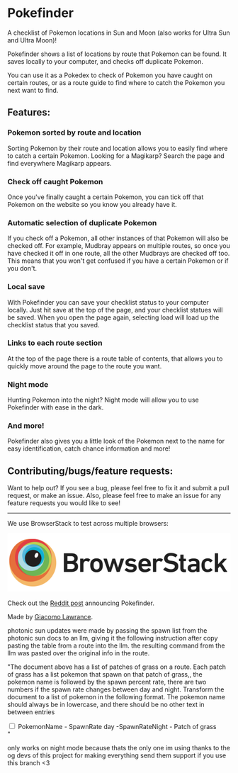 # Pokefinder
A checklist of Pokemon locations in Sun and Moon (also works for Ultra Sun and Ultra Moon)!

Pokefinder shows a list of locations by route that Pokemon can be found. It saves locally to your computer, and checks off duplicate Pokemon.

You can use it as a Pokedex to check of Pokemon you have caught on certain routes, or as a route guide to find where to catch the Pokemon you next want to find.

## Features:
### Pokemon sorted by route and location
Sorting Pokemon by their route and location allows you to easily find where to catch a certain Pokemon. Looking for a Magikarp? Search the page and find everywhere Magikarp appears.

### Check off caught Pokemon
Once you've finally caught a certain Pokemon, you can tick off that Pokemon on the website so you know you already have it.

### Automatic selection of duplicate Pokemon
If you check off a Pokemon, all other instances of that Pokemon will also be checked off. For example, Mudbray appears on multiple routes, so once you have checked it off in one route, all the other Mudbrays are checked off too. This means that you won't get confused if you have a certain Pokemon or if you don't.

### Local save
With Pokefinder you can save your checklist status to your computer locally. Just hit save at the top of the page, and your checklist statues will be saved. When you open the page again, selecting load will load up the checklist status that you saved.

### Links to each route section
At the top of the page there is a route table of contents, that allows you to quickly move around the page to the route you want.

### Night mode
Hunting Pokemon into the night? Night mode will allow you to use Pokefinder with ease in the dark.

### And more!
Pokefinder also gives you a little look of the Pokemon next to the name for easy identification, catch chance information and more!

## Contributing/bugs/feature requests:
Want to help out? If you see a bug, please feel free to fix it and submit a pull request, or make an issue. Also, please feel free to make an issue for any feature requests you would like to see!

---

We use BrowserStack to test across multiple browsers:

[<img src="https://raw.githubusercontent.com/GiacomoLaw/TNS-images/master/browserstack-logo-600x315.png">](https://www.browserstack.com/)

Check out the [Reddit post](https://www.reddit.com/r/pokemon/comments/6m7hoj/announcing_pokefinder_a_checklist_of_pokemon/) announcing Pokefinder.

Made by [Giacomo Lawrance](https://giacomolaw.me).

photonic sun updates were made by passing the spawn list from the photonic sun docs to an llm, giving it the following instruction after copy pasting the table from a route into the llm. the resulting command from the llm was pasted over the original info in the route. 

"The document above has a list of patches of grass on a route. Each patch of grass has a list pokemon that spawn on that patch of grass,, the pokemon name is followed by the spawn percent rate, there are two numbers if the spawn rate changes between day and night. Transform the document to a list of pokemon in the following format. The pokemon name should always be in lowercase, and there should be no other text in between entries

<input type="checkbox" value="POKEMONNAME"/> <span class="pkspr pkmn-POKEMONNAME"></span> PokemonName - SpawnRate day -SpawnRateNight - Patch of grass<br/>"

only works on night mode because thats the only one im using 
thanks to the og devs of this project for making everything send them support if you use this branch <3